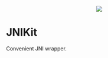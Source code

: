 <p align="center">
<img src="https://user-images.githubusercontent.com/1272610/221252156-68e5b9da-bd8e-46cc-942a-f60ce65ad471.png">
</p>

# JNIKit

Convenient JNI wrapper.
